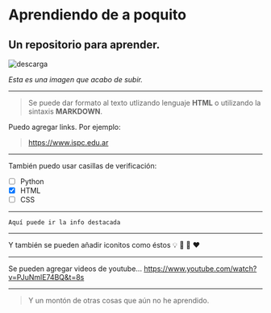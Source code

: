 # Aprendiendo de a poquito
## Un repositorio para aprender.


![descarga](https://user-images.githubusercontent.com/105983635/177060333-42b35d9f-ab31-4ead-82fb-919fb6ee3668.png)

_Esta es una imagen que acabo de subir._

---

>Se puede dar formato al texto utlizando lenguaje **HTML** o utilizando la sintaxis **MARKDOWN**.
 

Puedo agregar links. Por ejemplo:

>https://www.ispc.edu.ar
---

También puedo usar casillas de verificación:
- [ ] Python
- [X] HTML
- [ ] CSS
---
```sequence
Aquí puede ir la info destacada
```
---

Y también se pueden añadir iconitos como éstos :bulb: :traffic_light: :football: :heart:

---

Se pueden agregar videos de youtube...
https://www.youtube.com/watch?v=PJuNmlE74BQ&t=8s

---
> Y un montón de otras cosas que aún no he aprendido.
